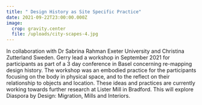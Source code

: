 ```yaml
---
title: " Design History as Site Specific Practice"
date: 2021-09-22T23:00:00.000Z
image:
  crop: gravity.center
  file: /uploads/city-scapes-4.jpg
---
```

In collaboration with Dr Sabrina Rahman Exeter University and Christina Zutterland Sweden. Gerry lead a workshop in September 2021 for participants as part of a 3 day conference in Basel concerning re-mapping design history. The workshop was an embodied practice for the participants focusing on the body in physical space, and to the reflect on their relationship to objects and location. These ideas and practices are currently working towards further research at Lister Mill in Bradford. This will explore Diaspora by Design: Migration, Mills and Interiors.